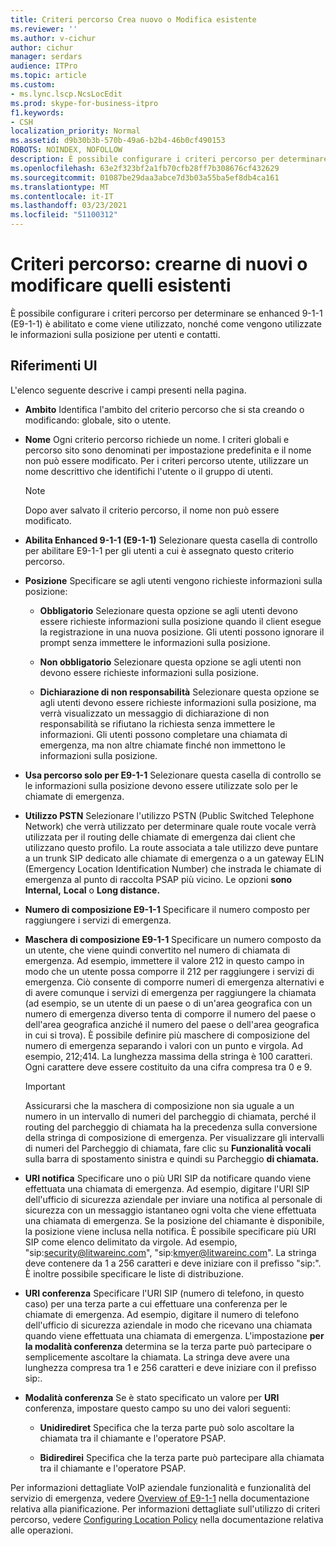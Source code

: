 ```yaml
---
title: Criteri percorso Crea nuovo o Modifica esistente
ms.reviewer: ''
ms.author: v-cichur
author: cichur
manager: serdars
audience: ITPro
ms.topic: article
ms.custom:
- ms.lync.lscp.NcsLocEdit
ms.prod: skype-for-business-itpro
f1.keywords:
- CSH
localization_priority: Normal
ms.assetid: d9b30b3b-570b-49a6-b2b4-46b0cf490153
ROBOTS: NOINDEX, NOFOLLOW
description: È possibile configurare i criteri percorso per determinare se enhanced 9-1-1 (E9-1-1) è abilitato e come viene utilizzato, nonché come vengono utilizzate le informazioni sulla posizione per utenti e contatti.
ms.openlocfilehash: 63e2f323bf2a1fb70cfb28ff7b308676cf432629
ms.sourcegitcommit: 01087be29daa3abce7d3b03a55ba5ef8db4ca161
ms.translationtype: MT
ms.contentlocale: it-IT
ms.lasthandoff: 03/23/2021
ms.locfileid: "51100312"
---
```

# <a name="location-policy-create-new-or-edit-existing"></a>Criteri percorso: crearne di nuovi o modificare quelli esistenti

È possibile configurare i criteri percorso per determinare se enhanced 9-1-1 (E9-1-1) è abilitato e come viene utilizzato, nonché come vengono utilizzate le informazioni sulla posizione per utenti e contatti.

## <a name="ui-reference"></a>Riferimenti UI

L'elenco seguente descrive i campi presenti nella pagina.

- **Ambito** Identifica l'ambito del criterio percorso che si sta creando o modificando: globale, sito o utente.

- **Nome** Ogni criterio percorso richiede un nome. I criteri globali e percorso sito sono denominati per impostazione predefinita e il nome non può essere modificato. Per i criteri percorso utente, utilizzare un nome descrittivo che identifichi l'utente o il gruppo di utenti.

    > [!NOTE]
    > Dopo aver salvato il criterio percorso, il nome non può essere modificato.

- **Abilita Enhanced 9-1-1 (E9-1-1)** Selezionare questa casella di controllo per abilitare E9-1-1 per gli utenti a cui è assegnato questo criterio percorso.

- **Posizione** Specificare se agli utenti vengono richieste informazioni sulla posizione:

  - **Obbligatorio** Selezionare questa opzione se agli utenti devono essere richieste informazioni sulla posizione quando il client esegue la registrazione in una nuova posizione. Gli utenti possono ignorare il prompt senza immettere le informazioni sulla posizione.

  - **Non obbligatorio** Selezionare questa opzione se agli utenti non devono essere richieste informazioni sulla posizione.

  - **Dichiarazione di non responsabilità** Selezionare questa opzione se agli utenti devono essere richieste informazioni sulla posizione, ma verrà visualizzato un messaggio di dichiarazione di non responsabilità se rifiutano la richiesta senza immettere le informazioni. Gli utenti possono completare una chiamata di emergenza, ma non altre chiamate finché non immettono le informazioni sulla posizione.

- **Usa percorso solo per E9-1-1** Selezionare questa casella di controllo se le informazioni sulla posizione devono essere utilizzate solo per le chiamate di emergenza.

- **Utilizzo PSTN** Selezionare l'utilizzo PSTN (Public Switched Telephone Network) che verrà utilizzato per determinare quale route vocale verrà utilizzata per il routing delle chiamate di emergenza dai client che utilizzano questo profilo. La route associata a tale utilizzo deve puntare a un trunk SIP dedicato alle chiamate di emergenza o a un gateway ELIN (Emergency Location Identification Number) che instrada le chiamate di emergenza al punto di raccolta PSAP più vicino. Le opzioni **sono Internal,** **Local** o **Long distance.**

- **Numero di composizione E9-1-1** Specificare il numero composto per raggiungere i servizi di emergenza.

- **Maschera di composizione E9-1-1** Specificare un numero composto da un utente, che viene quindi convertito nel numero di chiamata di emergenza. Ad esempio, immettere il valore 212 in questo campo in modo che un utente possa comporre il 212 per raggiungere i servizi di emergenza. Ciò consente di comporre numeri di emergenza alternativi e di avere comunque i servizi di emergenza per raggiungere la chiamata (ad esempio, se un utente di un paese o di un'area geografica con un numero di emergenza diverso tenta di comporre il numero del paese o dell'area geografica anziché il numero del paese o dell'area geografica in cui si trova). È possibile definire più maschere di composizione del numero di emergenza separando i valori con un punto e virgola. Ad esempio, 212;414. La lunghezza massima della stringa è 100 caratteri. Ogni carattere deve essere costituito da una cifra compresa tra 0 e 9.

    > [!IMPORTANT]
    > Assicurarsi che la maschera di composizione non sia uguale a un numero in un intervallo di numeri del parcheggio di chiamata, perché il routing del parcheggio di chiamata ha la precedenza sulla conversione della stringa di composizione di emergenza. Per visualizzare gli intervalli di numeri del Parcheggio di chiamata, fare clic su **Funzionalità vocali** sulla barra di spostamento sinistra e quindi su Parcheggio **di chiamata.**

- **URI notifica** Specificare uno o più URI SIP da notificare quando viene effettuata una chiamata di emergenza. Ad esempio, digitare l'URI SIP dell'ufficio di sicurezza aziendale per inviare una notifica al personale di sicurezza con un messaggio istantaneo ogni volta che viene effettuata una chiamata di emergenza. Se la posizione del chiamante è disponibile, la posizione viene inclusa nella notifica. È possibile specificare più URI SIP come elenco delimitato da virgole. Ad esempio, "sip:security@litwareinc.com", "sip:kmyer@litwareinc.com". La stringa deve contenere da 1 a 256 caratteri e deve iniziare con il prefisso "sip:". È inoltre possibile specificare le liste di distribuzione.

- **URI conferenza** Specificare l'URI SIP (numero di telefono, in questo caso) per una terza parte a cui effettuare una conferenza per le chiamate di emergenza. Ad esempio, digitare il numero di telefono dell'ufficio di sicurezza aziendale in modo che ricevano una chiamata quando viene effettuata una chiamata di emergenza. L'impostazione **per la modalità conferenza** determina se la terza parte può partecipare o semplicemente ascoltare la chiamata. La stringa deve avere una lunghezza compresa tra 1 e 256 caratteri e deve iniziare con il prefisso sip:.

- **Modalità conferenza** Se è stato specificato un valore per **URI** conferenza, impostare questo campo su uno dei valori seguenti:

  - **Unidirediret** Specifica che la terza parte può solo ascoltare la chiamata tra il chiamante e l'operatore PSAP.

  - **Bidiredirei** Specifica che la terza parte può partecipare alla chiamata tra il chiamante e l'operatore PSAP.

Per informazioni dettagliate VoIP aziendale funzionalità e funzionalità del servizio di emergenza, vedere [Overview of E9-1-1](/previous-versions/office/lync-server-2013/lync-server-2013-overview-of-e9-1-1) nella documentazione relativa alla pianificazione. Per informazioni dettagliate sull'utilizzo di criteri percorso, vedere [Configuring Location Policy](/previous-versions/office/lync-server-2013/lync-server-2013-viewing-location-policy-information) nella documentazione relativa alle operazioni.